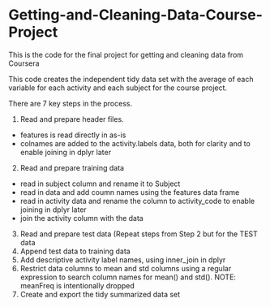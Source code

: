 # Getting-and-Cleaning-Data-Course-Project
This is the code for the final project for getting and cleaning data from Coursera

This code creates the independent tidy data set with the average of each variable for each activity and each subject for the course project.

There are 7 key steps in the process.

1. Read and prepare header files. 
  - features is read directly in as-is
  - colnames are added to the activity.labels data, both for clarity and to enable joining in dplyr later
2. Read and prepare training data
  - read in subject column and rename it to Subject
  - read in data and add coumn names using the features data frame
  - read in activity data and rename the column to activity_code to enable joining in dplyr later
  - join the activity column with the data
3. Read and prepare test data (Repeat steps from Step 2 but for the TEST data
4. Append test data to training data
5. Add descriptive activity label names, using inner_join in dplyr 
6. Restrict data columns to mean and std columns using a regular expression to search column names for mean() and std().  NOTE: meanFreq is intentionally dropped
7. Create and export the tidy summarized data set 

